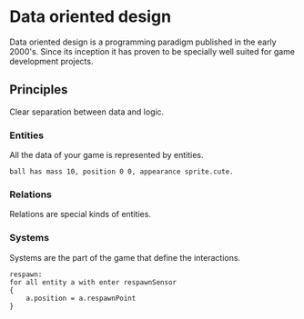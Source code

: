 # Data oriented design

Data oriented design is a programming paradigm published in the early 2000's. Since its inception it has proven to be specially well suited for game development projects.

## Principles

Clear separation between data and logic.

### Entities

All the data of your game is represented by entities.

    ball has mass 10, position 0 0, appearance sprite.cute.

### Relations

Relations are special kinds of entities.

### Systems

Systems are the part of the game that define the interactions.

    respawn:
    for all entity a with enter respawnSensor
    {
        a.position = a.respawnPoint
    }
